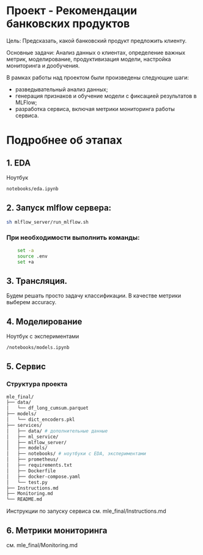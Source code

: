 # Проект - Рекомендации банковских продуктов
Цель: Предсказать, какой банковский продукт предложить клиенту.

Основные задачи: Анализ данных о клиентах, определение важных метрик, моделирование, продуктивизация модели, настройка мониторинга и дообучения.

В рамках работы над проектом были произведены следующие шаги:
 - разведывательный анализ данных;
 - генерация признаков и обучение модели с фиксацией результатов в MLFlow;
 - разработка сервиса, включая метрики мониторинга работы сервиса.

# Подробнее об этапах

## 1. EDA
Ноутбук 
```bash
notebooks/eda.ipynb
```

## 2. Запуск mlflow сервера:
```bash
sh mlflow_server/run_mlflow.sh
```
### При необходимости выполнить команды:
```bash
    set -a
    source .env
    set +a
```

## 3. Трансляция.
Будем решать просто задачу классификации. В качестве метрики выберем accuracy.

## 4. Моделирование
Ноутбук с экспериментами 
```bash
/notebooks/models.ipynb
```

## 5. Сервис

### Структура проекта
```bash
mle_final/
├── data/
│   └── df_long_cumsum.parquet
├── models/
│   └── dict_encoders.pkl
├── services/
│   ├── data/ # дополнительные данные         
│   ├── ml_service/   
│   ├── mlflow_server/   
│   ├── models/
│   ├── notebooks/ # ноутбуки с EDA, экспериментами
│   ├── prometheus/
│   ├── requirements.txt
│   ├── Dockerfile
│   ├── docker-compose.yaml
│   └── test.py
├── Instructions.md
├── Monitoring.md
└── README.md
```

Инструкции по запуску сервиса см. mle_final/Instructions.md

## 6. Метрики мониторинга

см. mle_final/Monitoring.md


